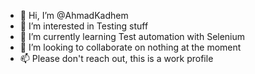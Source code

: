 - 👋 Hi, I’m @AhmadKadhem
- 👀 I’m interested in Testing stuff
- 🌱 I’m currently learning Test automation with Selenium
- 💞️ I’m looking to collaborate on nothing at the moment
- 📫 Please don't reach out, this is a work profile

<!---
AhmadKadhem/AhmadKadhem is a ✨ special ✨ repository because its `README.md` (this file) appears on your GitHub profile.
You can click the Preview link to take a look at your changes.
--->
